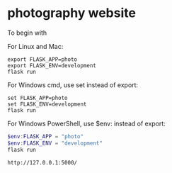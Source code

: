 # photography website

To begin with

For Linux and Mac:

```shell
export FLASK_APP=photo
export FLASK_ENV=development
flask run
```

For Windows cmd, use set instead of export:

```
set FLASK_APP=photo
set FLASK_ENV=development
flask run
```

For Windows PowerShell, use $env: instead of export:

```powershell
$env:FLASK_APP = "photo"
$env:FLASK_ENV = "development"
flask run
```

 

 

```
http://127.0.0.1:5000/
```